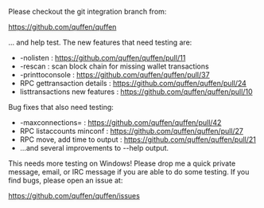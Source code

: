 Please checkout the git integration branch from:

https://github.com/quffen/quffen

... and help test.  The new features that need testing are:

* -nolisten : https://github.com/quffen/quffen/pull/11
* -rescan : scan block chain for missing wallet transactions
* -printtoconsole : https://github.com/quffen/quffen/pull/37
* RPC gettransaction details : https://github.com/quffen/quffen/pull/24
* listtransactions new features : https://github.com/quffen/quffen/pull/10

Bug fixes that also need testing:

* -maxconnections= : https://github.com/quffen/quffen/pull/42
* RPC listaccounts minconf : https://github.com/quffen/quffen/pull/27
* RPC move, add time to output : https://github.com/quffen/quffen/pull/21
* ...and several improvements to --help output.

This needs more testing on Windows!  Please drop me a quick private message, email, or IRC message if you are able to do some testing.  If you find bugs, please open an issue at:

https://github.com/quffen/quffen/issues
